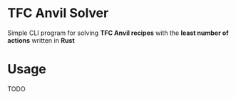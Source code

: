 # TFC Anvil Solver
Simple CLI program for solving **TFC Anvil recipes** with the **least number of actions** written in **Rust**

# Usage
TODO